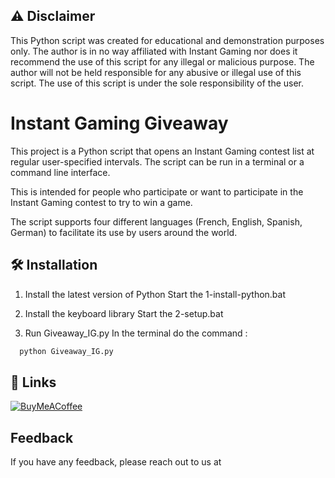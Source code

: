 
## ⚠️ Disclaimer

This Python script was created for educational and demonstration purposes only. The author is in no way affiliated with Instant Gaming nor does it recommend the use of this script for any illegal or malicious purpose. The author will not be held responsible for any abusive or illegal use of this script. The use of this script is under the sole responsibility of the user.


# Instant Gaming Giveaway


This project is a Python script that opens an Instant Gaming contest list at regular user-specified intervals. The script can be run in a terminal or a command line interface.

This is intended for people who participate or want to participate in the Instant Gaming contest to try to win a game.

The script supports four different languages (French, English, Spanish, German) to facilitate its use by users around the world.


## 🛠️ Installation

1) Install the latest version of Python
  Start the 1-install-python.bat

2) Install the keyboard library
  Start the 2-setup.bat

3) Run Giveaway_IG.py
  In the terminal do the command :

```bash
  python Giveaway_IG.py
```
    
## 🔗 Links

[![BuyMeACoffee](https://img.shields.io/badge/Buy%20Me%20a%20Coffee-ffdd00?style=for-the-badge&logo=buy-me-a-coffee&logoColor=black)](https://www.buymeacoffee.com/michoko)
## Feedback

If you have any feedback, please reach out to us at 

